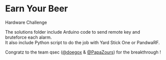 # Earn Your Beer  
  
Hardware Challenge
  
The solutions folder include Arduino code to send remote key and bruteforce each alarm.  
It also include Python script to do the job with Yard Stick One or PandwaRF.  
  
Congratz to the team qsec ([@doegox](https://twitter.com/doegox) & [@PapaZours](https://twitter.com/PapaZours)) for the breakthrough !

